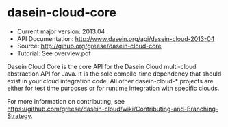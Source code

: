 dasein-cloud-core
=================

* Current major version: 2013.04
* API Documentation: http://www.dasein.org/api/dasein-cloud-2013-04
* Source: http://gihub.org/greese/dasein-cloud-core
* Tutorial: See overview.pdf

Dasein Cloud Core is the core API for the Dasein Cloud multi-cloud abstraction API for Java. It is the sole compile-time
dependency that should exist in your cloud integration code. All other dasein-cloud-* projects are either for test time
purposes or for runtime integration with specific clouds.

For more information on contributing, see https://github.com/greese/dasein-cloud/wiki/Contributing-and-Branching-Strategy.